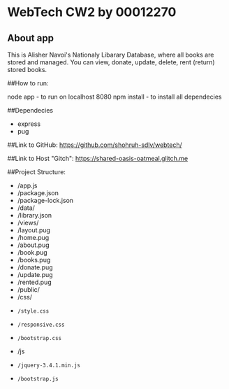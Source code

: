 # WebTech CW2 by 00012270

## About app

This is Alisher Navoi's Nationaly Libarary Database, where all books are stored and managed. You can view, donate, update, delete, rent (return) stored books.

##How to run:

node app - to run on localhost 8080
npm install - to install all dependecies

##Dependecies

- express
- pug

##Link to GitHub:
https://github.com/shohruh-sdlv/webtech/

##Link to Host "Gitch":
https://shared-oasis-oatmeal.glitch.me

##Project Structure:
- /app.js
- /package.json
- /package-lock.json
- /data/
-   /library.json
- /views/
-   /layout.pug
-   /home.pug
-   /about.pug
-   /book.pug
-   /books.pug
-   /donate.pug
-   /update.pug
-   /rented.pug
- /public/
-   /css/
-     /style.css
-     /responsive.css
-     /bootstrap.css
-   /js
-     /jquery-3.4.1.min.js
-     /bootstrap.js
